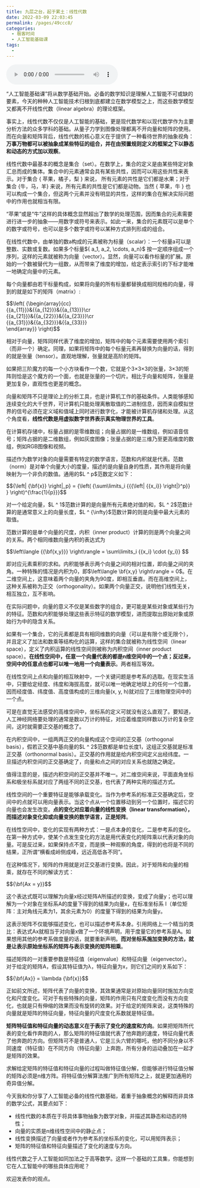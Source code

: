 ```yaml
---
title: 九层之台，起于累土：线性代数
date: 2022-03-09 22:03:45
permalink: /pages/49ccc8/
categories:
  - 极客时间
  - 人工智能基础课
tags:
  - 
---
```

<audio title="01数学基础.九层之台，起于累土：线性代数" src="https://static001.geekbang.org/resource/audio/93/b9/937f2e0944eb11824c001fb5cfeee3b9.mp3" controls="controls"></audio> 
<p>“人工智能基础课”将从数学基础开始。必备的数学知识是理解人工智能不可或缺的要素，今天的种种人工智能技术归根到底都建立在数学模型之上，而这些数学模型又都离不开线性代数（linear algebra）的理论框架。</p>
<p>事实上，线性代数不仅仅是人工智能的基础，更是现代数学和以现代数学作为主要分析方法的众多学科的基础。从量子力学到图像处理都离不开向量和矩阵的使用。而在向量和矩阵背后，线性代数的核心意义在于提供了⼀种看待世界的抽象视角：<strong>万事万物都可以被抽象成某些特征的组合，并在由预置规则定义的框架之下以静态和动态的方式加以观察</strong>。</p>
<p>线性代数中最基本的概念是集合（set）。在数学上，集合的定义是由某些特定对象汇总而成的集体。集合中的元素通常会具有某些共性，因而可以用这些共性来表示。对于集合 { 苹果，橘子，梨 } 来说， 所有元素的共性是它们都是水果；对于集合 {牛，马，羊} 来说，所有元素的共性是它们都是动物。当然 { 苹果，牛 } 也可以构成一个集合，但这两个元素并没有明显的共性，这样的集合在解决实际问题中的作用也就相当有限。</p>
<p>“苹果”或是“牛”这样的具体概念显然超出了数学的处理范围，因而集合的元素需要进行进一步的抽象——用数字或符号来表示。如此一来，集合的元素既可以是单个的数字或符号，也可以是多个数字或符号以某种方式排列形成的组合。</p>
<p>在线性代数中，由单独的数a构成的元素被称为标量（scalar）：一个标量a可以是整数、实数或复数。如果多个标量${ a_1, a_2, \cdots, a_n}$ 按一定顺序组成一个序列，这样的元素就被称为向量（vector）。显然，向量可以看作标量的扩展。原始的一个数被替代为一组数，从而带来了维度的增加，给定表示索引的下标才能唯一地确定向量中的元素。</p>
<p>每个向量都由若干标量构成，如果将向量的所有标量都替换成相同规格的向量，得到的就是如下的矩阵（matrix）:</p>
<p>$$\left( {\begin{array}{cc}<br />
{{a_{11}}}&amp;{{a_{12}}}&amp;{{a_{13}}}\cr<br />
{{a_{21}}}&amp;{{a_{22}}}&amp;{{a_{23}}}\cr<br />
{{a_{31}}}&amp;{{a_{32}}}&amp;{{a_{33}}}<br />
\end{array}} \right)$$</p>
<p>相对于向量，矩阵同样代表了维度的增加，矩阵中的每个元素需要使用两个索引（而非一个）确定。同理，如果将矩阵中的每个标量元素再替换为向量的话，得到的就是张量（tensor）。直观地理解，张量就是高阶的矩阵。</p>
<p>如果把三阶魔方的每一个小方块看作一个数，它就是个3×3×3的张量，3×3的矩阵则恰是这个魔方的一个面，也就是张量的一个切片。相比于向量和矩阵，张量是更加复杂，直观性也更差的概念。</p>
<p>向量和矩阵不只是理论上的分析工具，也是计算机工作的基础条件。人类能够感知连续变化的大千世界，可计算机只能处理离散取值的二进制信息，因而来自模拟世界的信号必须在定义域和值域上同时进行数字化，才能被计算机存储和处理。从这个角度看，<strong>线性代数是用虚拟数字世界表示真实物理世界的工具</strong>。</p>
<!-- [[[read_end]]] -->
<p>在计算机存储中，标量占据的是零维数组；向量占据的是一维数组，例如语音信号；矩阵占据的是二维数组，例如灰度图像；张量占据的是三维乃至更高维度的数组，例如RGB图像和视频。</p>
<p>描述作为数学对象的向量需要有特定的数学语言，范数和内积就是代表。范数（norm）是对单个向量大小的度量，描述的是向量自身的性质，其作用是将向量映射为一个非负的数值。通用的$L ^ p$范数定义如下：</p>
<p>$${\left| {\bf{x}} \right|_p} = {\left( {\sum\limits_i {{{\left| {{x_i}} \right|}^p}} } \right)^{\frac{1}{p}}}$$</p>
<p>对⼀个给定向量，$L ^ 1$范数计算的是向量所有元素绝对值的和，$L ^ 2$范数计算的是通常意义上的向量长度，$L ^ {\infty}$范数计算的则是向量中最大元素的取值。</p>
<p>范数计算的是单个向量的尺度，内积（inner product）计算的则是两个向量之间的关系。两个相同维数向量内积的表达式为</p>
<p>$$\left\langle {{\bf{x,y}}} \right\rangle  = \sum\limits_i {{x_i} \cdot {y_i}} $$</p>
<p>即对应元素乘积的求和。内积能够表示两个向量之间的相对位置，即向量之间的夹角。一种特殊的情况是内积为0，即$\left\langle \bf{x,y} \right\rangle = 0$。在二维空间上，这意味着两个向量的夹角为90度，即相互垂直。而在高维空间上，这种关系被称为正交（orthogonality）。如果两个向量正交，说明他们线性无关，相互独立，互不影响。</p>
<p>在实际问题中，向量的意义不仅是某些数字的组合，更可能是某些对象或某些行为的特征。范数和内积能够处理这些表示特征的数学模型，进而提取出原始对象或原始行为中的隐含关系。</p>
<p>如果有一个集合，它的元素都是具有相同维数的向量（可以是有限个或无限个）， 并且定义了加法和数乘等结构化的运算，这样的集合就被称为线性空间（linear space），定义了内积运算的线性空间则被称为内积空间（inner product space）。<strong>在线性空间中，任意一个向量代表的都是n维空间中的一个点；反过来， 空间中的任意点也都可以唯一地用一个向量表示</strong>。两者相互等效。</p>
<p>在线性空间上点和向量的相互映射中，一个关键问题是参考系的选取。在现实生活中，只要给定经度、纬度和海拔高度，就可以唯一地确定地球上的任何一个位置，因而经度值、纬度值、高度值构成的三维向量(x, y, h)就对应了三维物理空间中的⼀个点。</p>
<p>可是在直觉无法感受的高维空间中，坐标系的定义可就没有这么直观了。要知道，人工神经网络要处理的通常是数以万计的特征，对应着维度同样数以万计的复杂空间，这时就需要正交基的概念了。</p>
<p>在内积空间中，一组两两正交的向量构成这个空间的正交基（orthogonal basis），假若正交基中基向量的$L ^ 2$范数都是单位长度1，这组正交基就是标准正交基（orthonormal basis）。正交基的作用就是给内积空间定义出经纬度。⼀旦描述内积空间的正交基确定了，向量和点之间的对应关系也就随之确定。</p>
<p>值得注意的是，描述内积空间的正交基并不唯一。对二维空间来说，平面直角坐标系和极坐标系就对应了两组不同的正交基，也代表了两种实用的描述方式。</p>
<p>线性空间的一个重要特征是能够承载变化。当作为参考系的标准正交基确定后，空间中的点就可以用向量表示。当这个点从一个位置移动到另一个位置时，描述它的向量也会发生改变。<strong>点的变化对应着向量的线性变换（linear transformation），而描述对象变化抑或向量变换的数学语言，正是矩阵</strong>。</p>
<p>在线性空间中，变化的实现有两种方式：一是点本身的变化，二是参考系的变化。在第一种方式中，使某个点发生变化的方法是用代表变化的矩阵乘以代表对象的向量。可是反过来，如果保持点不变，而是换一种观察的角度，得到的也将是不同的结果，正所谓“横看成岭侧成峰，远近高低各不同”。</p>
<p>在这种情况下，矩阵的作用就是对正交基进行变换。因此，对于矩阵和向量的相乘，就存在不同的解读方式：</p>
<p>$${\bf{Ax = y}}$$</p>
<p>这个表达式既可以理解为向量x经过矩阵A所描述的变换，变成了向量y；也可以理解为一个对象在坐标系A的度量下得到的结果为向量x，在标准坐标系 I（单位矩阵：主对角线元素为1，其余元素为0）的度量下得到的结果为向量y。</p>
<p>这表示矩阵不仅能够描述变化，也可以描述参考系本身。引用网络上一个精当的类比：表达式Ax就相当于对向量x做了一个环境声明，用于度量它的参考系是A。如果想用其他的参考系做度量的话，就要重新声明。<strong>而对坐标系施加变换的方法，就是让表示原始坐标系的矩阵与表示变换的矩阵相乘</strong>。</p>
<p>描述矩阵的⼀对重要参数是特征值（eigenvalue）和特征向量（eigenvector）。对于给定的矩阵A，假设其特征值为λ，特征向量为x，则它们之间的关系如下：</p>
<p>$${\bf{Ax}} = \lambda {\bf{x}}$$</p>
<p>正如前文所述，矩阵代表了向量的变换，其效果通常是对原始向量同时施加方向变化和尺度变化。可对于有些特殊的向量，矩阵的作用只有尺度变化而没有方向变化，也就是只有伸缩的效果而没有旋转的效果。对于给定的矩阵来说，这类特殊的向量就是矩阵的特征向量，特征向量的尺度变化系数就是特征值。</p>
<p><strong>矩阵特征值和特征向量的动态意义在于表示了变化的速度和方向</strong>。如果把矩阵所代表的变化看作奔跑的人，那么矩阵的特征值就代表了他奔跑的速度，特征向量代表了他奔跑的方向。但矩阵可不是普通人，它是三头六臂的哪吒，他的不同分身以不同速度（特征值）在不同方向（特征向量）上奔跑，所有分身的运动叠加在⼀起才是矩阵的效果。</p>
<p>求解给定矩阵的特征值和特征向量的过程叫做特征值分解，但能够进行特征值分解的矩阵必须是n维方阵。将特征值分解算法推广到所有矩阵之上，就是更加通用的奇异值分解。</p>
<p>今天我和你分享了人工智能必备的线性代数基础，着重于抽象概念的解释而非具体的数学公式，其要点如下：</p>
<ul>
<li>线性代数的本质在于将具体事物抽象为数学对象，并描述其静态和动态的特性；</li>
<li>向量的实质是n维线性空间中的静止点；</li>
<li>线性变换描述了向量或者作为参考系的坐标系的变化，可以用矩阵表示；</li>
<li>矩阵的特征值和特征向量描述了变化的速度与方向。</li>
</ul>
<p>线性代数之于人工智能如同加法之于高等数学。这样一个基础的工具集，你能想到它在人工智能中的哪些具体应用呢？</p>
<p>欢迎发表你的观点。</p>
<p><img src="https://static001.geekbang.org/resource/image/e4/a2/e4111df16317c6c9a400ed9494c2f8a2.jpg" alt="" /></p>
<p></p>
